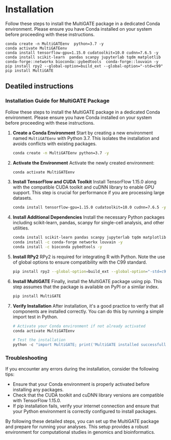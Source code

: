 # Installation

Follow these steps to install the MultiGATE package in a dedicated Conda environment. Please ensure you have Conda installed on your system before proceeding with these instructions.

```shell
conda create -n MultiGATEenv  python=3.7 -y 
conda activate MultiGATEenv
conda install tensorflow-gpu=1.15.0 cudatoolkit=10.0 cudnn=7.6.5 -y
conda install scikit-learn  pandas scanpy jupyterlab tqdm matplotlib conda-forge::networkx bioconda::pybedtools  conda-forge::louvain -y
pip install rpy2 --global-option=build_ext --global-option="-std=c99"
pip install MultiGATE
```


## Deatiled instructions

### Installation Guide for MultiGATE Package

Follow these steps to install the MultiGATE package in a dedicated Conda environment. Please ensure you have Conda installed on your system before proceeding with these instructions.

1. **Create a Conda Environment**
   Start by creating a new environment named `MultiGATEenv` with Python 3.7. This isolates the installation and avoids conflicts with existing packages.

   ```bash
   conda create -n MultiGATEenv python=3.7 -y
   ```

2. **Activate the Environment**
   Activate the newly created environment:

   ```bash
   conda activate MultiGATEenv
   ```

3. **Install TensorFlow and CUDA Toolkit**
   Install TensorFlow 1.15.0 along with the compatible CUDA toolkit and cuDNN library to enable GPU support. This step is crucial for performance if you are processing large datasets.

   ```bash
   conda install tensorflow-gpu=1.15.0 cudatoolkit=10.0 cudnn=7.6.5 -y
   ```

4. **Install Additional Dependencies**
   Install the necessary Python packages including scikit-learn, pandas, scanpy for single-cell analysis, and other utilities.

   ```bash
   conda install scikit-learn pandas scanpy jupyterlab tqdm matplotlib -y
   conda install -c conda-forge networkx louvain -y
   conda install -c bioconda pybedtools -y
   ```

5. **Install RPy2**
   RPy2 is required for integrating R with Python. Note the use of global options to ensure compatibility with the C99 standard.

   ```bash
   pip install rpy2 --global-option=build_ext --global-option="-std=c99"
   ```

6. **Install MultiGATE**
   Finally, install the MultiGATE package using pip. This step assumes that the package is available on PyPI or a similar index.

   ```bash
   pip install MultiGATE
   ```

7. **Verify Installation**
   After installation, it's a good practice to verify that all components are installed correctly. You can do this by running a simple import test in Python.

   ```python
   # Activate your Conda environment if not already activated
   conda activate MultiGATEenv

   # Test the installation
   python -c "import MultiGATE; print('MultiGATE installed successfully')"
   ```

### Troubleshooting

If you encounter any errors during the installation, consider the following tips:

- Ensure that your Conda environment is properly activated before installing any packages.
- Check that the CUDA toolkit and cuDNN library versions are compatible with TensorFlow 1.15.0.
- If pip installation fails, verify your internet connection and ensure that your Python environment is correctly configured to install packages.

By following these detailed steps, you can set up the MultiGATE package and prepare for running your analyses. This setup provides a robust environment for computational studies in genomics and bioinformatics.